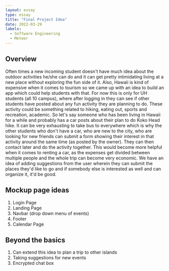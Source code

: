 ```yaml
---
layout: essay
type: essay
title: "Final Project Idea"
date: 2022-03-29
labels:
  - Software Engineering
  - Meteor
---
```


## Overview

Often times a new incoming student doesn't have much idea about the outdoor activities he/she can do and it can get pretty intimidating living at a new 
place without exploring the fun side of it. Also, Hawaii is kind of expensive when it comes to tourism so we came up with an idea to build an app which
could help students with that. For now this is only for UH students (all 10 campus), where after logging in they can see if other students have posted 
about any fun activity they are planning to do. These activity could be something related to hiking, eating out, sports and recreation, academic. So let's 
say someone who has been living in Hawaii for a while and probably has a car posts about their plan to do Koko Head hike. It can be very exhausting to take
bus to everywhere which is why the other students who don't have a car, who are new to the city, who are looking for new friends can submit a form showing 
their interest in that activity around the same time (as posted by the owner). They can then contact later and do the activity together. This would become 
more helpful when it comes to renting a car, as the expenses get divided between multiple people and the whole trip can become very economic.
We have an idea of adding suggestions from the user wherein they can submit the places they'd like to go and if somebody else is interested as well and can
organize it, it'd be good. 

## Mockup page ideas

1. Login Page
2. Landing Page
3. Navbar (drop down menu of events)
4. Footer
5. Calendar Page 

## Beyond the basics

1. Can extend this idea to plan a trip to other islands
2. Taking suggestions for new events
3. Encrypted chat box

